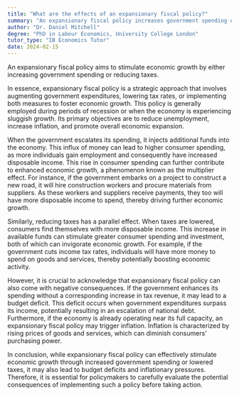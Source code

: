 ```yaml
---
title: "What are the effects of an expansionary fiscal policy?"
summary: "An expansionary fiscal policy increases government spending or reduces taxes to stimulate economic growth."
author: "Dr. Daniel Mitchell"
degree: "PhD in Labour Economics, University College London"
tutor_type: "IB Economics Tutor"
date: 2024-02-15
---
```


An expansionary fiscal policy aims to stimulate economic growth by either increasing government spending or reducing taxes.

In essence, expansionary fiscal policy is a strategic approach that involves augmenting government expenditures, lowering tax rates, or implementing both measures to foster economic growth. This policy is generally employed during periods of recession or when the economy is experiencing sluggish growth. Its primary objectives are to reduce unemployment, increase inflation, and promote overall economic expansion.

When the government escalates its spending, it injects additional funds into the economy. This influx of money can lead to higher consumer spending, as more individuals gain employment and consequently have increased disposable income. This rise in consumer spending can further contribute to enhanced economic growth, a phenomenon known as the multiplier effect. For instance, if the government embarks on a project to construct a new road, it will hire construction workers and procure materials from suppliers. As these workers and suppliers receive payments, they too will have more disposable income to spend, thereby driving further economic growth.

Similarly, reducing taxes has a parallel effect. When taxes are lowered, consumers find themselves with more disposable income. This increase in available funds can stimulate greater consumer spending and investment, both of which can invigorate economic growth. For example, if the government cuts income tax rates, individuals will have more money to spend on goods and services, thereby potentially boosting economic activity.

However, it is crucial to acknowledge that expansionary fiscal policy can also come with negative consequences. If the government enhances its spending without a corresponding increase in tax revenue, it may lead to a budget deficit. This deficit occurs when government expenditures surpass its income, potentially resulting in an escalation of national debt. Furthermore, if the economy is already operating near its full capacity, an expansionary fiscal policy may trigger inflation. Inflation is characterized by rising prices of goods and services, which can diminish consumers' purchasing power.

In conclusion, while expansionary fiscal policy can effectively stimulate economic growth through increased government spending or lowered taxes, it may also lead to budget deficits and inflationary pressures. Therefore, it is essential for policymakers to carefully evaluate the potential consequences of implementing such a policy before taking action.
    